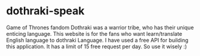 # dothraki-speak
Game of Thrones fandom Dothraki was a warrior tribe, who has their unique enticing language.
This website is for the fans who want learn/translate English language to dothraki Language. 
I have used a free API for building this application. It has a limit of 15 free request per day. So use it wisely :)
